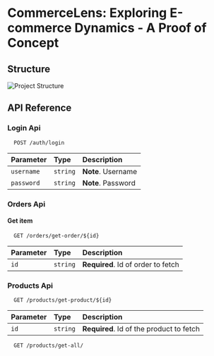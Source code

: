 
# **CommerceLens: Exploring E-commerce Dynamics - A Proof of Concept**


## Structure

![Project Structure](https://raw.githubusercontent.com/ansh-devs/ecomm-poc/main/assets/project_scaffolding.png)


## API Reference

### Login Api

```http
  POST /auth/login
```

| Parameter | Type     | Description                             |
| :-------- | :------- | :---------------------------------------|
| `username`    | `string`   | **Note**. Username|
| `password`    | `string`   | **Note**. Password|

### Orders Api

#### Get item

```http
  GET /orders/get-order/${id}
```

| Parameter | Type     | Description                        |
| :-------- | :------- | :--------------------------------- |
| `id`      | `string` | **Required**. Id of order to fetch |

### Products Api


```http
  GET /products/get-product/${id}
```

| Parameter | Type     | Description                              |
| :-------- | :------- | :--------------------------------------- |
| `id`      | `string` | **Required**. Id of the product to fetch |


```http
  GET /products/get-all/
```



